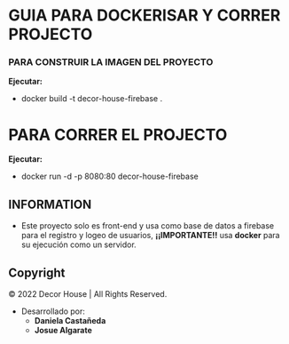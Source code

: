 # GUIA PARA DOCKERISAR Y CORRER PROJECTO

### PARA CONSTRUIR LA IMAGEN DEL PROYECTO

 **Ejecutar:**
- docker build -t decor-house-firebase .

# PARA CORRER EL PROJECTO
 **Ejecutar:**
- docker run -d -p 8080:80 decor-house-firebase

## INFORMATION

- Este proyecto solo es front-end y usa como base de datos a firebase para el registro y logeo de usuarios, **¡¡IMPORTANTE!!**  usa **docker** para su
  ejecución como un servidor.


## Copyright
© 2022 Decor House | All Rights Reserved.
- Desarrollado por:
    - **Daniela Castañeda**
    - **Josue Algarate**